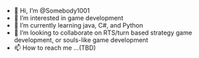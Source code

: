 - 👋 Hi, I’m @Somebody1001
- 👀 I’m interested in game development
- 🌱 I’m currently learning java, C#, and Python
- 💞️ I’m looking to collaborate on RTS/turn based strategy game development, or souls-like game development
- 📫 How to reach me ...(TBD)

<!---
Somebody1001/Somebody1001 is a ✨ special ✨ repository because its `README.md` (this file) appears on your GitHub profile.
You can click the Preview link to take a look at your changes.
--->
